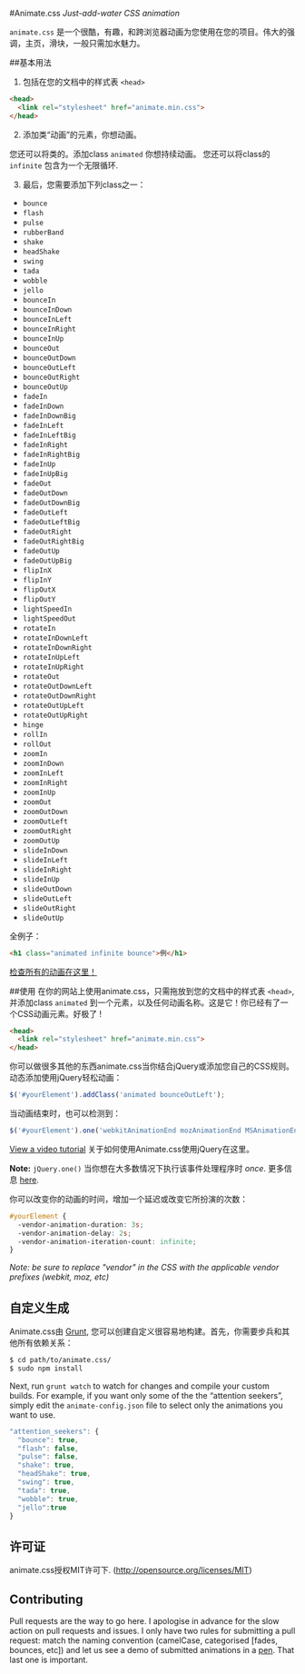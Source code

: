 #Animate.css
*Just-add-water CSS animation*

`animate.css` 是一个很酷，有趣，和跨浏览器动画为您使用在您的项目。伟大的强调，主页，滑块，一般只需加水魅力。

##基本用法
1. 包括在您的文档中的样式表 `<head>`

  ```html
  <head>
    <link rel="stylesheet" href="animate.min.css">
  </head>
  ```
2. 添加类“动画”的元素，你想动画。

您还可以将类的。添加class `animated` 你想持续动画。
 您还可以将class的 `infinite` 包含为一个无限循环.

3. 最后，您需要添加下列class之一：

  * `bounce`
  * `flash`
  * `pulse`
  * `rubberBand`
  * `shake`
  * `headShake`
  * `swing`
  * `tada`
  * `wobble`
  * `jello`
  * `bounceIn`
  * `bounceInDown`
  * `bounceInLeft`
  * `bounceInRight`
  * `bounceInUp`
  * `bounceOut`
  * `bounceOutDown`
  * `bounceOutLeft`
  * `bounceOutRight`
  * `bounceOutUp`
  * `fadeIn`
  * `fadeInDown`
  * `fadeInDownBig`
  * `fadeInLeft`
  * `fadeInLeftBig`
  * `fadeInRight`
  * `fadeInRightBig`
  * `fadeInUp`
  * `fadeInUpBig`
  * `fadeOut`
  * `fadeOutDown`
  * `fadeOutDownBig`
  * `fadeOutLeft`
  * `fadeOutLeftBig`
  * `fadeOutRight`
  * `fadeOutRightBig`
  * `fadeOutUp`
  * `fadeOutUpBig`
  * `flipInX`
  * `flipInY`
  * `flipOutX`
  * `flipOutY`
  * `lightSpeedIn`
  * `lightSpeedOut`
  * `rotateIn`
  * `rotateInDownLeft`
  * `rotateInDownRight`
  * `rotateInUpLeft`
  * `rotateInUpRight`
  * `rotateOut`
  * `rotateOutDownLeft`
  * `rotateOutDownRight`
  * `rotateOutUpLeft`
  * `rotateOutUpRight`
  * `hinge`
  * `rollIn`
  * `rollOut`
  * `zoomIn`
  * `zoomInDown`
  * `zoomInLeft`
  * `zoomInRight`
  * `zoomInUp`
  * `zoomOut`
  * `zoomOutDown`
  * `zoomOutLeft`
  * `zoomOutRight`
  * `zoomOutUp`
  * `slideInDown`
  * `slideInLeft`
  * `slideInRight`
  * `slideInUp`
  * `slideOutDown`
  * `slideOutLeft`
  * `slideOutRight`
  * `slideOutUp`

全例子：
```html
<h1 class="animated infinite bounce">例</h1>
```

[检查所有的动画在这里！](https://daneden.github.io/animate.css/)

##使用
在你的网站上使用animate.css，只需拖放到您的文档中的样式表 `<head>`, 并添加class `animated` 到一个元素，以及任何动画名称。这是它！你已经有了一个CSS动画元素。好极了 !

```html
<head>
  <link rel="stylesheet" href="animate.min.css">
</head>
```

你可以做很多其他的东西animate.css当你结合jQuery或添加您自己的CSS规则。动态添加使用jQuery轻松动画：

```javascript
$('#yourElement').addClass('animated bounceOutLeft');
```

当动画结束时，也可以检测到：

<!--
Before you make changes to this file, you should know that $('#yourElement').one() is *NOT A TYPO*

http://api.jquery.com/one/
-->

```javascript
$('#yourElement').one('webkitAnimationEnd mozAnimationEnd MSAnimationEnd oanimationend animationend', doSomething);
```

[View a video tutorial](https://www.youtube.com/watch?v=CBQGl6zokMs) 关于如何使用Animate.css使用jQuery在这里。 

**Note:** `jQuery.one()` 当你想在大多数情况下执行该事件处理程序时 *once*. 更多信息 [here](http://api.jquery.com/one/).

你可以改变你的动画的时间，增加一个延迟或改变它所扮演的次数：

```css
#yourElement {
  -vendor-animation-duration: 3s;
  -vendor-animation-delay: 2s;
  -vendor-animation-iteration-count: infinite;
}
```

*Note: be sure to replace "vendor" in the CSS with the applicable vendor prefixes (webkit, moz, etc)*

## 自定义生成
Animate.css由 [Grunt](http://gruntjs.com), 您可以创建自定义很容易地构建。首先，你需要步兵和其他所有依赖关系：

```sh
$ cd path/to/animate.css/
$ sudo npm install
```

Next, run `grunt watch` to watch for changes and compile your custom builds. For example, if you want only some of the the “attention seekers”, simply edit the `animate-config.json` file to select only the animations you want to use.

```javascript
"attention_seekers": {
  "bounce": true,
  "flash": false,
  "pulse": false,
  "shake": true,
  "headShake": true,
  "swing": true,
  "tada": true,
  "wobble": true,
  "jello":true
}
```

## 许可证
animate.css授权MIT许可下. (http://opensource.org/licenses/MIT)

## Contributing
Pull requests are the way to go here. I apologise in advance for the slow action on pull requests and issues. I only have two rules for submitting a pull request: match the naming convention (camelCase, categorised [fades, bounces, etc]) and let us see a demo of submitted animations in a [pen](http://codepen.io). That last one is important.
